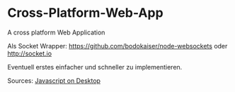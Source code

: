 Cross-Platform-Web-App
======================

A cross platform Web Application

Als Socket Wrapper:
https://github.com/bodokaiser/node-websockets
oder
http://socket.io

Eventuell erstes einfacher und schneller zu implementieren.

Sources:
[Javascript on Desktop](http://de.slideshare.net/domenicdenicola/javascript-on-the-desktop "Javascript on the desktop")
